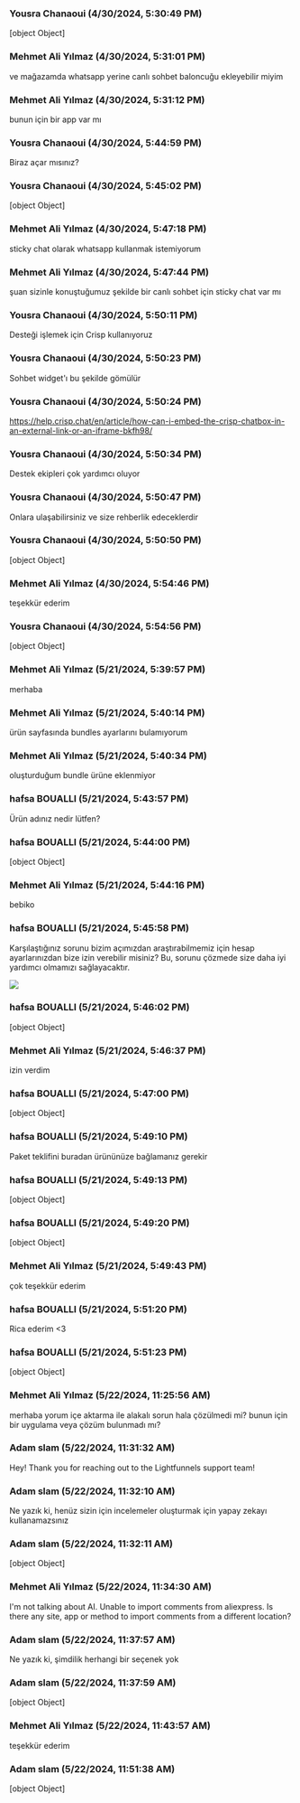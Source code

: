 ### Yousra Chanaoui (4/30/2024, 5:30:49 PM)

[object Object]

### Mehmet Ali Yılmaz (4/30/2024, 5:31:01 PM)

ve mağazamda whatsapp yerine canlı sohbet baloncuğu ekleyebilir miyim

### Mehmet Ali Yılmaz (4/30/2024, 5:31:12 PM)

bunun için bir app var mı

### Yousra Chanaoui (4/30/2024, 5:44:59 PM)

Biraz açar mısınız?

### Yousra Chanaoui (4/30/2024, 5:45:02 PM)

[object Object]

### Mehmet Ali Yılmaz (4/30/2024, 5:47:18 PM)

sticky chat olarak whatsapp kullanmak istemiyorum

### Mehmet Ali Yılmaz (4/30/2024, 5:47:44 PM)

şuan sizinle konuştuğumuz şekilde bir canlı sohbet için sticky chat var mı

### Yousra Chanaoui (4/30/2024, 5:50:11 PM)

Desteği işlemek için Crisp kullanıyoruz

### Yousra Chanaoui (4/30/2024, 5:50:23 PM)

Sohbet widget'ı bu şekilde gömülür

### Yousra Chanaoui (4/30/2024, 5:50:24 PM)

https://help.crisp.chat/en/article/how-can-i-embed-the-crisp-chatbox-in-an-external-link-or-an-iframe-bkfh98/

### Yousra Chanaoui (4/30/2024, 5:50:34 PM)

Destek ekipleri çok yardımcı oluyor

### Yousra Chanaoui (4/30/2024, 5:50:47 PM)

Onlara ulaşabilirsiniz ve size rehberlik edeceklerdir

### Yousra Chanaoui (4/30/2024, 5:50:50 PM)

[object Object]

### Mehmet Ali Yılmaz (4/30/2024, 5:54:46 PM)

teşekkür ederim

### Yousra Chanaoui (4/30/2024, 5:54:56 PM)

[object Object]

### Mehmet Ali Yılmaz (5/21/2024, 5:39:57 PM)

merhaba

### Mehmet Ali Yılmaz (5/21/2024, 5:40:14 PM)

ürün sayfasında bundles ayarlarını bulamıyorum

### Mehmet Ali Yılmaz (5/21/2024, 5:40:34 PM)

oluşturduğum bundle ürüne eklenmiyor

### hafsa BOUALLI (5/21/2024, 5:43:57 PM)

Ürün adınız nedir lütfen?

### hafsa BOUALLI (5/21/2024, 5:44:00 PM)

[object Object]

### Mehmet Ali Yılmaz (5/21/2024, 5:44:16 PM)

bebiko

### hafsa BOUALLI (5/21/2024, 5:45:58 PM)

Karşılaştığınız sorunu bizim açımızdan araştırabilmemiz için hesap ayarlarınızdan bize izin verebilir misiniz? Bu, sorunu çözmede size daha iyi yardımcı olmamızı sağlayacaktır.


![](https://storage.crisp.chat/users/upload/operator/77cc42314787b400/d35cced9-c1a9-49e7-9b4b-827547_1r8fjjc.png)

### hafsa BOUALLI (5/21/2024, 5:46:02 PM)

[object Object]

### Mehmet Ali Yılmaz (5/21/2024, 5:46:37 PM)

izin verdim

### hafsa BOUALLI (5/21/2024, 5:47:00 PM)

[object Object]

### hafsa BOUALLI (5/21/2024, 5:49:10 PM)

Paket teklifini buradan ürününüze bağlamanız gerekir

### hafsa BOUALLI (5/21/2024, 5:49:13 PM)

[object Object]

### hafsa BOUALLI (5/21/2024, 5:49:20 PM)

[object Object]

### Mehmet Ali Yılmaz (5/21/2024, 5:49:43 PM)

çok teşekkür ederim

### hafsa BOUALLI (5/21/2024, 5:51:20 PM)

Rica ederim <3

### hafsa BOUALLI (5/21/2024, 5:51:23 PM)

[object Object]

### Mehmet Ali Yılmaz (5/22/2024, 11:25:56 AM)

merhaba yorum içe aktarma ile alakalı sorun hala çözülmedi mi? bunun için bir uygulama veya çözüm bulunmadı mı?

### Adam slam (5/22/2024, 11:31:32 AM)

Hey!
Thank you for reaching out to the Lightfunnels support team!

### Adam slam (5/22/2024, 11:32:10 AM)

Ne yazık ki, henüz sizin için incelemeler oluşturmak için yapay zekayı kullanamazsınız

### Adam slam (5/22/2024, 11:32:11 AM)

[object Object]

### Mehmet Ali Yılmaz (5/22/2024, 11:34:30 AM)

I'm not talking about AI. Unable to import comments from aliexpress. Is there any site, app or method to import comments from a different location?

### Adam slam (5/22/2024, 11:37:57 AM)

Ne yazık ki, şimdilik herhangi bir seçenek yok

### Adam slam (5/22/2024, 11:37:59 AM)

[object Object]

### Mehmet Ali Yılmaz (5/22/2024, 11:43:57 AM)

teşekkür ederim

### Adam slam (5/22/2024, 11:51:38 AM)

[object Object]
